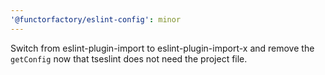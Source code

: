 ```yaml
---
'@functorfactory/eslint-config': minor
---
```


Switch from eslint-plugin-import to eslint-plugin-import-x and
remove the `getConfig` now that tseslint does not need the project
file.
